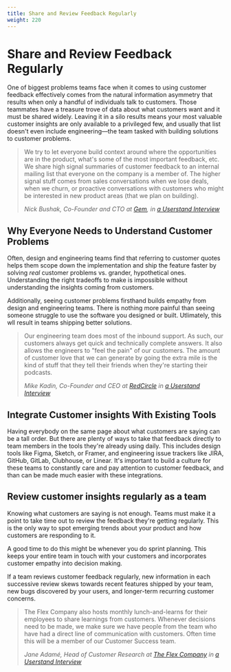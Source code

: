 ```yaml
---
title: Share and Review Feedback Regularly
weight: 220
---
```


# Share and Review Feedback Regularly

One of biggest problems teams face when it comes to using customer feedback effectively comes from the natural information asymmetry that results when only a handful of individuals talk to customers. Those teammates have a treasure trove of data about what customers want and it must be shared widely. Leaving it in a silo results means your most valuable customer insights are only available to a privileged few, and usually that list doesn't even include engineering—the team tasked with building solutions to customer problems.

> We try to let everyone build context around where the opportunities are in the product, what's some of the most important feedback, etc. We share high signal summaries of customer feedback to an internal mailing list that everyone on the company is a member of. The higher signal stuff comes from sales conversations when we lose deals, when we churn, or proactive conversations with customers who might be interested in new product areas (that we plan on building).
>
> _Nick Bushak, Co-Founder and CTO at [Gem](https://gem.com), in [a Userstand Interview](https://www.heraldhq.com/userstand/how-gem-keeps-its-team-in-tune-with-customers)_

## Why Everyone Needs to Understand Customer Problems

Often, design and engineering teams find that referring to customer quotes helps them scope down the implementation and ship the feature faster by solving _real_ customer problems vs. grander, hypothetical ones. Understanding the right tradeoffs to make is impossible without understanding the insights coming from customers.

Additionally, seeing customer problems firsthand builds empathy from design and engineering teams. There is nothing more painful than seeing someone struggle to use the software you designed or built. Utlimately, this wll result in teams shipping better solutions.

> Our engineering team does most of the inbound support. As such, our customers always get quick and technically complete answers. It also allows the engineers to "feel the pain" of our customers. The amount of customer love that we can generate by going the extra mile is the kind of stuff that they tell their friends when they're starting their podcasts.
>
> _Mike Kadin, Co-Founder and CEO at [RedCircle](https://redcircle.com) in [a Userstand Interview](https://www.heraldhq.com/userstand/how-redcircles-focus-on-customer-success-is-helping-it-grow-rapidly)_

## Integrate Customer insights With Existing Tools

Having everybody on the same page about what customers are saying can be a tall order. But there are plenty of ways to take that feedback directly to team members in the tools they're already using daily. This includes design tools like Figma, Sketch, or Framer, and engineering issue trackers like JIRA, GitHub, GitLab, Clubhouse, or Linear. It's important to build a culture for these teams to constantly care and pay attention to customer feedback, and than can be made much easier with these integrations.

## Review customer insights regularly as a team

Knowing what customers are saying is not enough. Teams must make it a point to take time out to review the feedback they're getting regularly. This is the only way to spot emerging trends about your product and how customers are responding to it.

A good time to do this might be whenever you do sprint planning. This keeps your entire team in touch with your customers and incorporates customer empathy into decision making.

If a team reviews customer feedback regularly, new information in each successive review skews towards recent features shipped by your team, new bugs discovered by your users, and longer-term recurring customer concerns.

> The Flex Company also hosts monthly lunch-and-learns for their employees to share learnings from customers. Whenever decisions need to be made, we make sure we have people from the team who have had a direct line of communication with customers. Often time this will be a member of our Customer Success team.
>
> _Jane Adamé, Head of Customer Research at [The Flex Company](https://flexfits.com/) in [a Userstand Interview](https://www.heraldhq.com/userstand/how-the-flex-company-balances-qualitative-and-quantitative-customer)_
